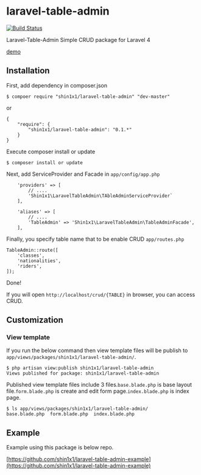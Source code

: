 laravel-table-admin
===================

[![Build Status](https://travis-ci.org/shin1x1/laravel-table-admin.svg?branch=master)](https://travis-ci.org/shin1x1/laravel-table-admin)

Laravel-Table-Admin Simple CRUD package for Laravel 4

[demo](http://laravel-table-admin.herokuapp.com/crud/classes)

## Installation

First, add dependency in composer.json

```
$ compoer require "shin1x1/laravel-table-admin" "dev-master"
```

or

```
{
    "require": {
        "shin1x1/laravel-table-admin": "0.1.*"
    }
}
```

Execute composer install or update

```
$ composer install or update
```

Next, add ServiceProvider and Facade in `app/config/app.php`

```
    'providers' => [
        // ....
        'Shin1x1\LaravelTableAdmin\TAbleAdminServiceProvider`
    ],
```

```
    'aliases' => [
        // ....
        'TableAdmin' => 'Shin1x1\LaravelTableAdmin\TableAdminFacade',
    ],
```

Finally, you specify table name that to be enable CRUD `app/routes.php`

```
TableAdmin::route([
    'classes',
    'nationalities',
    'riders',
]);
```

Done!

If you will open `http://localhost/crud/{TABLE}` in browser, you can access CRUD.

## Customization

### View template

If you run the below command then view template files will be publish to `app/views/packages/shin1x1/laravel-table-admin/`.

```
$ php artisan view:publish shin1x1/laravel-table-admin
Views published for package: shin1x1/laravel-table-admin
```

Published view template files include 3 files.`base.blade.php` is base layout file.`form.blade.php` is create and edit form page.`index.blade.php` is index page.

```
$ ls app/views/packages/shin1x1/laravel-table-admin/
base.blade.php  form.blade.php  index.blade.php
```

## Example

Example using this package is below repo.

[https://github.com/shin1x1/laravel-table-admin-example](https://github.com/shin1x1/laravel-table-admin-example)

